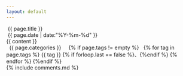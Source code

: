 ```yaml
---
layout: default
---
```

<script>
	$(function () {
        $("blog").css("color","#fc0");
	});
</script>
<div class="container">
	<div class="post-title"><span class="fa fa-bookmark"></span>&nbsp;{{ page.title }}</div>
	<div class="post-time">
		<span class="fa fa-calendar"></span>&nbsp;<time datetime="{{ page.date | date:"%Y-%m-%d" }}">{{ page.date | date:"%Y-%m-%d" }}</time>
	</div>
	<div class="post-content">{{ content }}</div>
	<div class="post-footer">
		<span class="fa fa-folder"></span>&nbsp;
		<span class="post-footer-categories">{{ page.categories }}</span>&nbsp;&nbsp;&nbsp;&nbsp;
		{% if page.tags != empty %}
			<span class="fa fa-tag"></span>&nbsp;
			{% for tag in page.tags %}
				<span class="post-footer-tags">{{ tag }}</span>
				{% if forloop.last == false %}、{%endif %}
			{% endfor %}
		{%endif %}
	</div>
	{% include comments.md %}
</div>